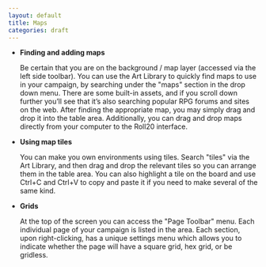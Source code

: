 ```yaml
---
layout: default
title: Maps
categories: draft
---
```


* __Finding and adding maps__

  Be certain that you are on the background / map layer (accessed via the left side toolbar).  You can use the Art Library to quickly find maps to use in your campaign, by searching under the "maps" section in the drop down menu. There are some built-in assets, and if you scroll down further you’ll see that it’s also searching popular RPG forums and sites on the web.  After finding the appropriate map, you may simply drag and drop it into the table area.  Additionally, you can drag and drop maps directly from your computer to the Roll20 interface.


* __Using map tiles__

  You can make you own environments using tiles.  Search "tiles" via the Art Library, and then drag and drop the relevant tiles so you can arrange them in the table area.  You can also highlight a tile on the board and use Ctrl+C and Ctrl+V to copy and paste it if you need to make several of the same kind. 



* __Grids__

  At the top of the screen you can access the "Page Toolbar" menu.  Each individual page of your campaign is listed in the area.  Each section, upon right-clicking, has a unique settings menu which allows you to indicate whether the page will have a square grid, hex grid, or be gridless.